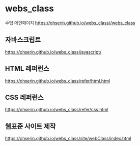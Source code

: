 # webs_class
수업
메인페이지
https://ohserin.github.io/webs_class//webs_class

## 자바스크립트
https://ohserin.github.io/webs_class/javascript/

## HTML 레퍼런스
https://ohserin.github.io/webs_class/refer/html.html

## CSS 레퍼런스
https://ohserin.github.io/webs_class/refer/css.html

## 웹표준 사이트 제작
https://ohserin.github.io/webs_class/site/webClass/index.html
